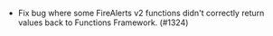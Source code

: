 - Fix bug where some FireAlerts v2 functions didn't correctly return values back to Functions Framework. (#1324)
